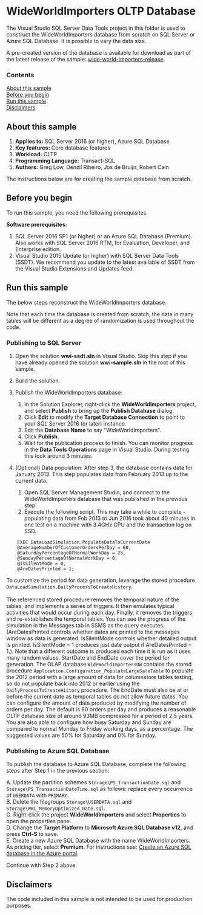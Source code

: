 # WideWorldImporters OLTP Database

The Visual Studio SQL Server Data Tools project in this folder is used to construct the WideWorldImporters database from scratch on SQL Server or Azure SQL Database. It is possible to vary the data size.

A pre-created version of the database is available for download as part of the latest release of the sample: [wide-world-importers-release](https://aka.ms/wwi).

### Contents

[About this sample](#about-this-sample)<br/>
[Before you begin](#before-you-begin)<br/>
[Run this sample](#run-this-sample)<br/>
[Disclaimers](#disclaimers)<br/>


<a name=about-this-sample></a>

## About this sample

<!-- Delete the ones that don't apply -->
1. **Applies to:** SQL Server 2016 (or higher), Azure SQL Database 
1. **Key features:** Core database features
1. **Workload:** OLTP
1. **Programming Language:** Transact-SQL
1. **Authors:** Greg Low, Denzil Ribeiro, Jos de Bruijn, Robert Cain

The instructions below are for creating the sample database from scratch.


<a name=before-you-begin></a>

## Before you begin

To run this sample, you need the following prerequisites.

**Software prerequisites:**

1. SQL Server 2016 SP1 (or higher) or an Azure SQL Database (Premium). Also works with SQL Server 2016 RTM, for Evaluation, Developer, and Enterprise edition.
2. Visual Studio 2015 Update (or higher) with SQL Server Data Tools (SSDT). We recommend you update to the latest available of SSDT from the Visual Studio Extensions and Updates feed.


<a name=run-this-sample></a>

## Run this sample

The below steps reconstruct the WideWorldImporters database.

Note that each time the database is created from scratch, the data in many tables will be different as a degree of randomization is used throughout the code.

<!-- Step by step instructions. Here's a few examples -->

### Publishing to SQL Server

1. Open the solution **wwi-ssdt.sln** in Visual Studio. Skip this step if you have already opened the solution **wwi-sample.sln** in the root of this sample.

2. Build the solution.

3. Publish the WideWorldImporters database:
    1. In the Solution Explorer, right-click the **WideWorldImporters** project, and select **Publish** to bring up the **Publish Database** dialog.
    1. Click **Edit** to modify the **Target Database Connection** to point to your SQL Server 2016 (or later) instance.
    1. Edit the **Database Name** to say "WideWorldImporters".
    1. Click **Publish**.
    1. Wait for the publication process to finish. You can monitor progress in the **Data Tools Operations** page in Visual Studio. During testing this took around 3 minutes.

4. (Optional) Data population: After step 3, the database contains data for January 2013. This step populates data from February 2013 up to the current data.
    1. Open SQL Server Management Studio, and connect to the WideWorldImporters database that was published in the previous step.
    1. Execute the following script. This may take a while to complete - populating data from Feb 2013 to Jun 2016 took about 40 minutes in one test on a machine with 3.4GHz CPU and the transaction log on SSD.

```
    EXEC DataLoadSimulation.PopulateDataToCurrentDate
    @AverageNumberOfCustomerOrdersPerDay = 60,
    @SaturdayPercentageOfNormalWorkDay = 25,
    @SundayPercentageOfNormalWorkDay = 0,
    @IsSilentMode = 0,
    @AreDatesPrinted = 1;
```

To customize the period for data generation, leverage the stored procedure `DataLoadSimulation.DailyProcessToCreateHistory`.
<br/><br/>The referenced stored procedure removes the temporal nature of the tables, and implements a series of triggers. It then emulates typical activities that would occur during each day. Finally, it removes the triggers and re-establishes the temporal tables. You can see the progress of the simulation in the Messages tab in SSMS as the query executes. (AreDatesPrinted controls whether dates are printed to the messages window as data is generated. IsSilentMode controls whether detailed output is printed. IsSilentMode = 1 produces just date output if AreDatesPrinted = 1.).
Note that a different outcome is produced each time it is run as it uses many random values.
StartDate and EndDate cover the period for generation. The OLAP database `WideWorldImportersDW` contains the stored procedure  `Application.Configuration_PopulateLargeSaleTable` to populate the 2012 period with a large amount of data for columnstore tables testing, so do not populate back into 2012 or earlier using the `DailyProcessToCreateHistory` procedure. The EndDate must also be at or before the current date as temporal tables do not allow future dates.
You can configure the amount of data produced by modifying the number of orders per day. The default is 60 orders per day and produces a reasonable OLTP database size of around 93MB compressed for a period of 2.5 years. You are also able to configure how busy Saturday and Sunday are compared to normal Monday to Friday working days, as a percentage. The suggested values are 50% for Saturday and 0% for Sunday.

### Publishing to Azure SQL Database

To publish the database to Azure SQL Database, complete the following steps after Step 1 in the previous section:

A. Update the partition schemes `Storage\PS_TransactionDate.sql` and `Storage\PS_TransactionDateTime.sql` as follows: replace every occurrence of `USERDATA` with `PRIMARY`.<br/>
B. Delete the filegroups `Storage\USERDATA.sql` and `Storage\WWI_MemoryOptimized_Date.sql`.<br/>
C. Right-click the project **WideWorldImporters** and select **Properties** to open the properties pane.<br/>
D. Change the **Target Platform** to **Microsoft Azure SQL Database v12**, and press **Ctrl-S** to save.<br/>
E. Create a new Azure SQL Database with the name WideWorldImporters. As pricing tier, select **Premium**. For instructions see: [Create an Azure SQL database in the Azure portal](https://docs.microsoft.com/azure/sql-database/sql-database-get-started-portal).

Continue with Step 2 above.

<a name=disclaimers></a>

## Disclaimers
The code included in this sample is not intended to be used for production purposes.
